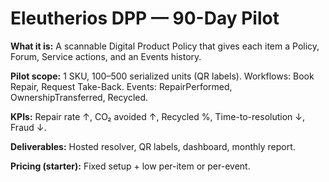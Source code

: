 # Eleutherios DPP — 90-Day Pilot

**What it is:** A scannable Digital Product Policy that gives each item a Policy, Forum, Service actions, and an Events history.

**Pilot scope:** 1 SKU, 100–500 serialized units (QR labels). Workflows: Book Repair, Request Take-Back. Events: RepairPerformed, OwnershipTransferred, Recycled.

**KPIs:** Repair rate ↑, CO₂ avoided ↑, Recycled %, Time-to-resolution ↓, Fraud ↓.

**Deliverables:** Hosted resolver, QR labels, dashboard, monthly report.

**Pricing (starter):** Fixed setup + low per-item or per-event.
